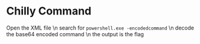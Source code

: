# Chilly Command
Open the XML file
\n
search for `powershell.exe -encodedcommand`
\n
decode the base64 encoded command 
\n
the output is the flag
